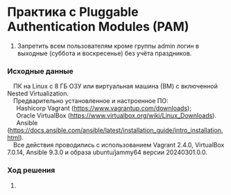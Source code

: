 # Практика с Pluggable Authentication Modules (PAM)
1. Запретить всем пользователям кроме группы admin логин в выходные (суббота и воскресенье) без учёта праздников.<br/>
### Исходные данные ###
&ensp;&ensp;ПК на Linux c 8 ГБ ОЗУ или виртуальная машина (ВМ) с включенной Nested Virtualization.<br/>
&ensp;&ensp;Предварительно установленное и настроенное ПО:<br/>
&ensp;&ensp;&ensp;Hashicorp Vagrant (https://www.vagrantup.com/downloads);<br/>
&ensp;&ensp;&ensp;Oracle VirtualBox (https://www.virtualbox.org/wiki/Linux_Downloads).<br/>
&ensp;&ensp;&ensp;Ansible (https://docs.ansible.com/ansible/latest/installation_guide/intro_installation.html).<br/>
&ensp;&ensp;Все действия проводились с использованием Vagrant 2.4.0, VirtualBox 7.0.14, Ansible 9.3.0 и образа ubuntu/jammy64 версии 20240301.0.0.<br/> 
### Ход решения ###
1. 
